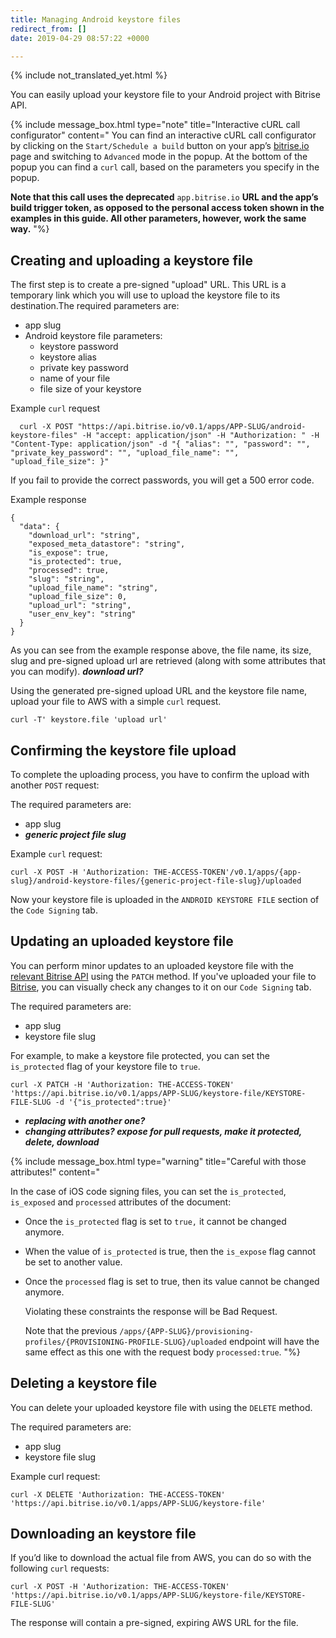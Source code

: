 ```yaml
---
title: Managing Android keystore files
redirect_from: []
date: 2019-04-29 08:57:22 +0000

---
```

{% include not_translated_yet.html %}
  
You can easily upload your keystore file to your Android project with Bitrise API.

{% include message_box.html type="note" title="Interactive cURL call configurator" content=" You can find an interactive cURL call configurator by clicking on the `Start/Schedule a build` button on your app’s [bitrise.io](https://www.bitrise.io/) page and switching to `Advanced` mode in the popup. At the bottom of the popup you can find a `curl` call, based on the parameters you specify in the popup.

**Note that this call uses the deprecated** `app.bitrise.io` **URL and the app’s build trigger token, as opposed to the personal access token shown in the examples in this guide. All other parameters, however, work the same way.** "%}

## Creating and uploading a keystore file

The first step is to create a pre-signed "upload" URL. This URL is a temporary link which you will use to upload the keystore file to its destination.The required parameters are:

* app slug
* Android keystore file parameters:
  * keystore password
  * keystore alias
  * private key password
  * name of your file
  * file size of your keystore

Example `curl` request

      curl -X POST "https://api.bitrise.io/v0.1/apps/APP-SLUG/android-keystore-files" -H "accept: application/json" -H "Authorization: " -H "Content-Type: application/json" -d "{ "alias": "", "password": "", "private_key_password": "", "upload_file_name": "", "upload_file_size": }"

If you fail to provide the correct passwords, you will get a 500 error code.

Example response

    {
      "data": {
        "download_url": "string",
        "exposed_meta_datastore": "string",
        "is_expose": true,
        "is_protected": true,
        "processed": true,
        "slug": "string",
        "upload_file_name": "string",
        "upload_file_size": 0,
        "upload_url": "string",
        "user_env_key": "string"
      }
    }

As you can see from the example response above, the file name, its size, slug and pre-signed upload url are retrieved (along with some attributes that you can modify). **_download url?_**

Using the generated pre-signed upload URL and the keystore file name, upload your file to AWS with a simple `curl` request.

    curl -T' keystore.file 'upload url'

## Confirming the keystore file upload

To complete the uploading process, you have to confirm the upload with another `POST` request:

The required parameters are:

* app slug
* **_generic project file slug_**

Example `curl` request:

    curl -X POST -H 'Authorization: THE-ACCESS-TOKEN'/v0.1/apps/{app-slug}/android-keystore-files/{generic-project-file-slug}/uploaded

Now your keystore file is uploaded in the `ANDROID KEYSTORE FILE` section of the `Code Signing` tab.

## Updating an uploaded keystore file

You can perform minor updates to an uploaded keystore file with the [relevant Bitrise API](https://api-docs.bitrise.io/) using the `PATCH` method. If you've uploaded your file to [Bitrise](https://www.bitrise.io), you can visually check any changes to it on our `Code Signing` tab.

The required parameters are:

* app slug
* keystore file slug

For example, to make a keystore file protected, you can set the `is_protected` flag of your keystore file to `true`.

    curl -X PATCH -H 'Authorization: THE-ACCESS-TOKEN' 'https://api.bitrise.io/v0.1/apps/APP-SLUG/keystore-file/KEYSTORE-FILE-SLUG -d '{"is_protected":true}'

* **_replacing with another one?_**
* **_changing attributes? expose for pull requests, make it protected, delete, download_**

{% include message_box.html type="warning" title="Careful with those attributes!" content="

In the case of iOS code signing files, you can set the `is_protected`, `is_exposed` and `processed` attributes of the document:

* Once the `is_protected` flag is set to `true,` it cannot be changed anymore.
* When the value of `is_protected` is true, then the `is_expose` flag cannot be set to another value.
* Once the `processed` flag is set to true, then its value cannot be changed anymore.

  Violating these constraints the response will be Bad Request.

  Note that the previous `/apps/{APP-SLUG}/provisioning-profiles/{PROVISIONING-PROFILE-SLUG}/uploaded` endpoint will have the same effect as this one with the request body `processed:true`. "%}

## Deleting a keystore file

You can delete your uploaded keystore file with using the `DELETE` method.

The required parameters are:

* app slug
* keystore file slug

Example curl request:

    curl -X DELETE 'Authorization: THE-ACCESS-TOKEN' 'https://api.bitrise.io/v0.1/apps/APP-SLUG/keystore-file'

## Downloading an keystore file

If you’d like to download the actual file from AWS, you can do so with the following `curl` requests:

    curl -X POST -H 'Authorization: THE-ACCESS-TOKEN' 'https://api.bitrise.io/v0.1/apps/APP-SLUG/keystore-file/KEYSTORE-FILE-SLUG'

The response will contain a pre-signed, expiring AWS URL for the file.